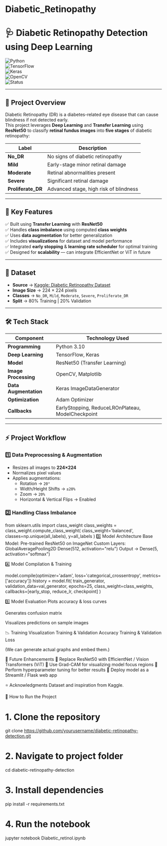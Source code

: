 # Diabetic_Retinopathy
# 🩺 Diabetic Retinopathy Detection using Deep Learning  

![Python](https://img.shields.io/badge/Python-3.10-blue?logo=python)  
![TensorFlow](https://img.shields.io/badge/TensorFlow-2.10-orange?logo=tensorflow)  
![Keras](https://img.shields.io/badge/Keras-DeepLearning-red?logo=keras)  
![OpenCV](https://img.shields.io/badge/OpenCV-ImageProcessing-green?logo=opencv)  
![Status](https://img.shields.io/badge/Status-Completed-brightgreen)

---

## 📌 Project Overview  

Diabetic Retinopathy (DR) is a diabetes-related eye disease that can cause blindness if not detected early.  
This project leverages **Deep Learning** and **Transfer Learning** using **ResNet50** to classify **retinal fundus images** into **five stages** of diabetic retinopathy:

| Label            | Description                                |
|-----------------|-------------------------------------------|
| **No_DR**      | No signs of diabetic retinopathy           |
| **Mild**       | Early-stage minor retinal damage          |
| **Moderate**   | Retinal abnormalities present             |
| **Severe**     | Significant retinal damage                |
| **Proliferate_DR** | Advanced stage, high risk of blindness |

---

## 🧠 Key Features

✅ Built using **Transfer Learning** with **ResNet50**  
✅ Handles **class imbalance** using computed **class weights**  
✅ Uses **data augmentation** for better generalization  
✅ Includes **visualizations** for dataset and model performance  
✅ Integrated **early stopping** & **learning rate scheduler** for optimal training  
✅ Designed for **scalability** — can integrate EfficientNet or ViT in future  

---

## 📂 Dataset

- **Source** → [Kaggle: Diabetic Retinopathy Dataset](https://www.kaggle.com/)  
- **Image Size** → 224 × 224 pixels  
- **Classes** → `No_DR`, `Mild`, `Moderate`, `Severe`, `Proliferate_DR`  
- **Split** → 80% Training | 20% Validation  
---

## 🛠 Tech Stack

| Component        | Technology Used |
|------------------|------------------|
| **Programming** | Python 3.10 |
| **Deep Learning** | TensorFlow, Keras |
| **Model** | ResNet50 (Transfer Learning) |
| **Image Processing** | OpenCV, Matplotlib |
| **Data Augmentation** | Keras ImageDataGenerator |
| **Optimization** | Adam Optimizer |
| **Callbacks** | EarlyStopping, ReduceLROnPlateau, ModelCheckpoint |

---

## ⚡ Project Workflow

### **1️⃣ Data Preprocessing & Augmentation**
- Resizes all images to **224×224**
- Normalizes pixel values
- Applies augmentations:
  - Rotation → `20°`
  - Width/Height Shifts → `±20%`
  - Zoom → `20%`
  - Horizontal & Vertical Flips → Enabled

### **2️⃣ Handling Class Imbalance**

from sklearn.utils import class_weight
class_weights = class_weight.compute_class_weight(
    class_weight='balanced',
    classes=np.unique(all_labels),
    y=all_labels
)
3️⃣ Model Architecture
Base Model: Pre-trained ResNet50 on ImageNet
Custom Layers:
GlobalAveragePooling2D
Dense(512, activation="relu")
Output → Dense(5, activation="softmax")

4️⃣ Model Compilation & Training

model.compile(optimizer='adam', loss='categorical_crossentropy', metrics=['accuracy'])
history = model.fit(
    train_generator,
    validation_data=val_generator,
    epochs=25,
    class_weight=class_weights,
    callbacks=[early_stop, reduce_lr, checkpoint]
)

5️⃣ Model Evaluation
Plots accuracy & loss curves

Generates confusion matrix

Visualizes predictions on sample images


📉 Training Visualization
Training & Validation Accuracy	Training & Validation Loss

(We can generate actual graphs and embed them.)

🚀 Future Enhancements
🔹 Replace ResNet50 with EfficientNet / Vision Transformers (ViT)
🔹 Use Grad-CAM for visualizing model focus regions
🔹 Perform hyperparameter tuning for better results
🔹 Deploy model as a Streamlit / Flask web app

⭐ Acknowledgments
Dataset and inspiration from Kaggle.

📎 How to Run the Project

# 1. Clone the repository
git clone https://github.com/yourusername/diabetic-retinopathy-detection.git

# 2. Navigate to project folder
cd diabetic-retinopathy-detection

# 3. Install dependencies
pip install -r requirements.txt

# 4. Run the notebook
jupyter notebook Diabetic_retinol.ipynb






